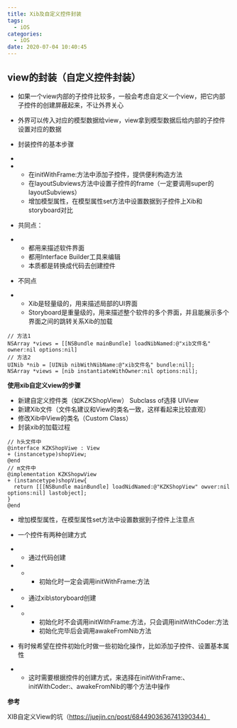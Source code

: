 ```yaml
---
title: Xib及自定义控件封装
tags:
  - iOS
categories:
  - iOS
date: 2020-07-04 10:40:45
---
```


## view的封装（自定义控件封装）

- 如果一个view内部的子控件比较多，一般会考虑自定义一个view，把它内部子控件的创建屏蔽起来，不让外界关心
- 外界可以传入对应的模型数据给view，view拿到模型数据后给内部的子控件设置对应的数据
- 封装控件的基本步骤
- <!--more-->

- - 在initWithFrame:方法中添加子控件，提供便利构造方法
  - 在layoutSubviews方法中设置子控件的frame（一定要调用super的layoutSubviews）
  - 增加模型属性，在模型属性set方法中设置数据到子控件上Xib和storyboard对比

- 共同点：

- - 都用来描述软件界面
  - 都用Interface Builder工具来编辑
  - 本质都是转换成代码去创建控件

- 不同点

- - Xib是轻量级的，用来描述局部的UI界面
  - Storyboard是重量级的，用来描述整个软件的多个界面，并且能展示多个界面之间的跳转关系Xib的加载

```plain
// 方法1
NSArray *views = [[NSBundle mainBundle] loadNibNamed:@"xib文件名" owner:nil options:nil]
// 方法2
UINib *nib = [UINib nibWithNibName:@"xib文件名" bundle:nil];
NSArray *views = [nib instantiateWithOwner:nil options:nil];
```



**使用xib自定义view的步骤**

- 新建自定义控件类（如KZKShopView） Subclass of选择 UIView
- 新建Xib文件（文件名建议和View的类名一致，这样看起来比较直观）
- 修改Xib中View的类名（Custom Class）
- 封装xib的加载过程

```plain
// h头文件中
@interface KZKShopViwe : View
+ (instancetype)shopView;
@end
// m文件中
@implementation KZKShopwView
+ (instancetype)shopView{
  return [[[NSBundle mainBundle] loadNidNamed:@"KZKShopView" owver:nil options:nil] lastobject];
}
@end
```

- 增加模型属性，在模型属性set方法中设置数据到子控件上注意点
- 一个控件有两种创建方式

- - 通过代码创建

- - - 初始化时一定会调用initWithFrame:方法

- - 通过xib\storyboard创建

- - - 初始化时不会调用initWithFrame:方法，只会调用initWithCoder:方法
    - 初始化完毕后会调用awakeFromNib方法

- 有时候希望在控件初始化时做一些初始化操作，比如添加子控件、设置基本属性

- - 这时需要根据控件的创建方式，来选择在initWithFrame:、initWithCoder:、awakeFromNib的哪个方法中操作





**参考**

XIB自定义View的坑（https://juejin.cn/post/6844903636741390344）
